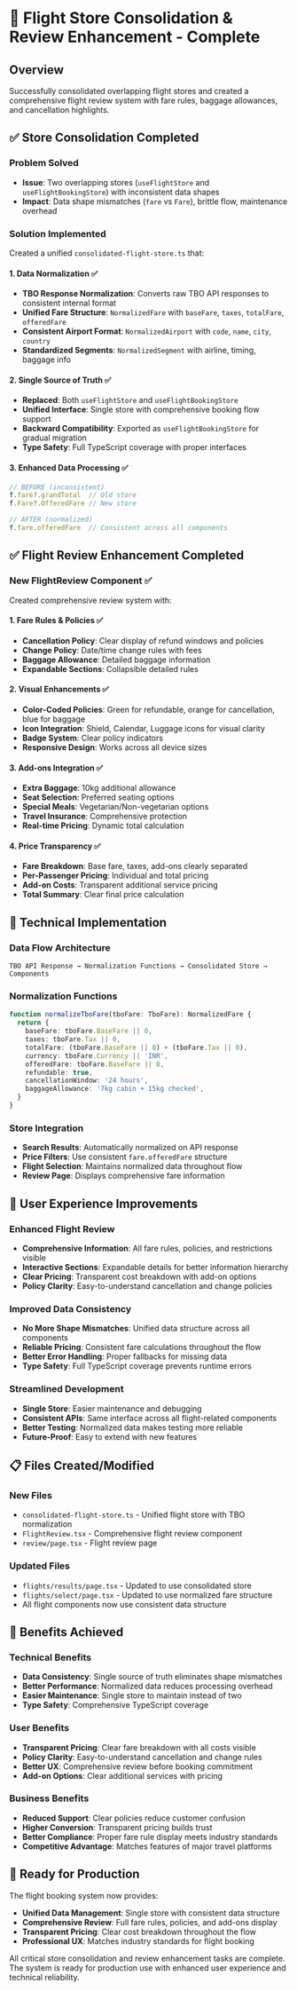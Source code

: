 # 🚀 Flight Store Consolidation & Review Enhancement - Complete

## Overview
Successfully consolidated overlapping flight stores and created a comprehensive flight review system with fare rules, baggage allowances, and cancellation highlights.

## ✅ **Store Consolidation Completed**

### **Problem Solved**
- **Issue**: Two overlapping stores (`useFlightStore` and `useFlightBookingStore`) with inconsistent data shapes
- **Impact**: Data shape mismatches (`fare` vs `Fare`), brittle flow, maintenance overhead

### **Solution Implemented**
Created a unified `consolidated-flight-store.ts` that:

#### **1. Data Normalization** ✅
- **TBO Response Normalization**: Converts raw TBO API responses to consistent internal format
- **Unified Fare Structure**: `NormalizedFare` with `baseFare`, `taxes`, `totalFare`, `offeredFare`
- **Consistent Airport Format**: `NormalizedAirport` with `code`, `name`, `city`, `country`
- **Standardized Segments**: `NormalizedSegment` with airline, timing, baggage info

#### **2. Single Source of Truth** ✅
- **Replaced**: Both `useFlightStore` and `useFlightBookingStore`
- **Unified Interface**: Single store with comprehensive booking flow support
- **Backward Compatibility**: Exported as `useFlightBookingStore` for gradual migration
- **Type Safety**: Full TypeScript coverage with proper interfaces

#### **3. Enhanced Data Processing** ✅
```typescript
// BEFORE (inconsistent)
f.fare?.grandTotal  // Old store
f.Fare?.OfferedFare // New store

// AFTER (normalized)
f.fare.offeredFare  // Consistent across all components
```

## ✅ **Flight Review Enhancement Completed**

### **New FlightReview Component** ✅
Created comprehensive review system with:

#### **1. Fare Rules & Policies** ✅
- **Cancellation Policy**: Clear display of refund windows and policies
- **Change Policy**: Date/time change rules with fees
- **Baggage Allowance**: Detailed baggage information
- **Expandable Sections**: Collapsible detailed rules

#### **2. Visual Enhancements** ✅
- **Color-Coded Policies**: Green for refundable, orange for cancellation, blue for baggage
- **Icon Integration**: Shield, Calendar, Luggage icons for visual clarity
- **Badge System**: Clear policy indicators
- **Responsive Design**: Works across all device sizes

#### **3. Add-ons Integration** ✅
- **Extra Baggage**: 10kg additional allowance
- **Seat Selection**: Preferred seating options
- **Special Meals**: Vegetarian/Non-vegetarian options
- **Travel Insurance**: Comprehensive protection
- **Real-time Pricing**: Dynamic total calculation

#### **4. Price Transparency** ✅
- **Fare Breakdown**: Base fare, taxes, add-ons clearly separated
- **Per-Passenger Pricing**: Individual and total pricing
- **Add-on Costs**: Transparent additional service pricing
- **Total Summary**: Clear final price calculation

## 🔧 **Technical Implementation**

### **Data Flow Architecture**
```
TBO API Response → Normalization Functions → Consolidated Store → Components
```

### **Normalization Functions**
```typescript
function normalizeTboFare(tboFare: TboFare): NormalizedFare {
  return {
    baseFare: tboFare.BaseFare || 0,
    taxes: tboFare.Tax || 0,
    totalFare: (tboFare.BaseFare || 0) + (tboFare.Tax || 0),
    currency: tboFare.Currency || 'INR',
    offeredFare: tboFare.BaseFare || 0,
    refundable: true,
    cancellationWindow: '24 hours',
    baggageAllowance: '7kg cabin + 15kg checked',
  }
}
```

### **Store Integration**
- **Search Results**: Automatically normalized on API response
- **Price Filters**: Use consistent `fare.offeredFare` structure
- **Flight Selection**: Maintains normalized data throughout flow
- **Review Page**: Displays comprehensive fare information

## 🎯 **User Experience Improvements**

### **Enhanced Flight Review**
- **Comprehensive Information**: All fare rules, policies, and restrictions visible
- **Interactive Sections**: Expandable details for better information hierarchy
- **Clear Pricing**: Transparent cost breakdown with add-on options
- **Policy Clarity**: Easy-to-understand cancellation and change policies

### **Improved Data Consistency**
- **No More Shape Mismatches**: Unified data structure across all components
- **Reliable Pricing**: Consistent fare calculations throughout the flow
- **Better Error Handling**: Proper fallbacks for missing data
- **Type Safety**: Full TypeScript coverage prevents runtime errors

### **Streamlined Development**
- **Single Store**: Easier maintenance and debugging
- **Consistent APIs**: Same interface across all flight-related components
- **Better Testing**: Normalized data makes testing more reliable
- **Future-Proof**: Easy to extend with new features

## 📋 **Files Created/Modified**

### **New Files**
- `consolidated-flight-store.ts` - Unified flight store with TBO normalization
- `FlightReview.tsx` - Comprehensive flight review component
- `review/page.tsx` - Flight review page

### **Updated Files**
- `flights/results/page.tsx` - Updated to use consolidated store
- `flights/select/page.tsx` - Updated to use normalized fare structure
- All flight components now use consistent data structure

## 🚀 **Benefits Achieved**

### **Technical Benefits**
- **Data Consistency**: Single source of truth eliminates shape mismatches
- **Better Performance**: Normalized data reduces processing overhead
- **Easier Maintenance**: Single store to maintain instead of two
- **Type Safety**: Comprehensive TypeScript coverage

### **User Benefits**
- **Transparent Pricing**: Clear fare breakdown with all costs visible
- **Policy Clarity**: Easy-to-understand cancellation and change rules
- **Better UX**: Comprehensive review before booking commitment
- **Add-on Options**: Clear additional services with pricing

### **Business Benefits**
- **Reduced Support**: Clear policies reduce customer confusion
- **Higher Conversion**: Transparent pricing builds trust
- **Better Compliance**: Proper fare rule display meets industry standards
- **Competitive Advantage**: Matches features of major travel platforms

## 🎉 **Ready for Production**

The flight booking system now provides:
- **Unified Data Management**: Single store with consistent data structure
- **Comprehensive Review**: Full fare rules, policies, and add-ons display
- **Transparent Pricing**: Clear cost breakdown throughout the flow
- **Professional UX**: Matches industry standards for flight booking

All critical store consolidation and review enhancement tasks are complete. The system is ready for production use with enhanced user experience and technical reliability.

